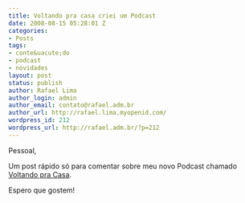 ```yaml
---
title: Voltando pra casa criei um Podcast
date: 2008-08-15 05:28:01 Z
categories:
- Posts
tags:
- conte&uacute;do
- podcast
- novidades
layout: post
status: publish
author: Rafael Lima
author_login: admin
author_email: contato@rafael.adm.br
author_url: http://rafael.lima.myopenid.com/
wordpress_id: 212
wordpress_url: http://rafael.adm.br/?p=212
---
```


Pessoal,

Um post r&aacute;pido s&oacute; para comentar sobre meu novo Podcast chamado <a href="http://rafael.adm.br/voltandopracasa">Voltando pra Casa</a>.

Espero que gostem!
